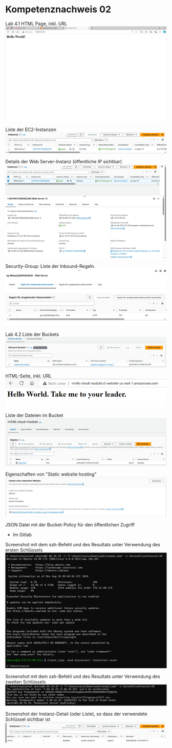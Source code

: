# Kompetenznachweis 02

Lab 4.1
HTML Page, inkl. URL
![HTML](image-1.png)

Liste der EC2-Instanzen
![EC2 Instanzen](image-4.png)

Details der Web Server-Instanz (öffentliche IP sichtbar)
![Web Server Instanz](image-2.png)


Security-Group: Liste der Inbound-Regeln.
![Inbound Regeln](image.png)


Lab 4.2
Liste der Buckets
![Buckets](image-5.png)

HTML-Seite, inkl. URL
![HTML Page](image-6.png)

Liste der Dateien im Bucket
![Files in Bucket](image-7.png)

Eigenschaften von "Static website hosting"
![Static Website Hosting](image-8.png)

JSON Datei mit der Bucket-Policy für den öffentlichen Zugriff
- Im Gitlab


Screenshot mit dem ssh-Befehl und des Resultats unter Verwendung des ersten Schlüssels
![First Key](image-9.png)

Screenshot mit dem ssh-Befehl und des Resultats unter Verwendung des zweiten Schlüssels
![SSH Command](image-10.png)

Screenshot der Instanz-Detail (oder Liste), so dass der verwendete Schlüssel sichtbar ist
![Instance Detail](image-11.png)